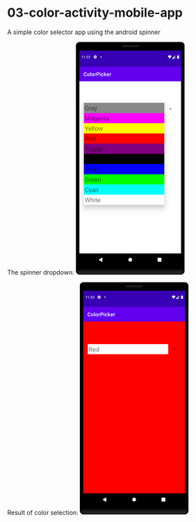 # 03-color-activity-mobile-app

A simple color selector app using the android spinner

The spinner dropdown:
<img src="spinner1.png?raw=true" width="250" />

Result of color selection:
<img src="spinner2.png?raw=true" width="250" />